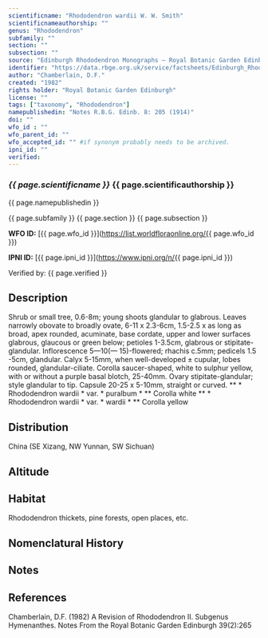 ```yaml
---
scientificname: "Rhododendron wardii W. W. Smith"
scientificnameauthorship: ""
genus: "Rhododendron"
subfamily: ""
section: ""
subsection: ""
source: "Edinburgh Rhododendron Monographs – Royal Botanic Garden Edinburgh"
identifier: "https://data.rbge.org.uk/service/factsheets/Edinburgh_Rhododendron_Monographs.xhtml"
author: "Chamberlain, D.F."
created: "1982"
rights holder: "Royal Botanic Garden Edinburgh"
license: ""
tags: ["taxonomy", "Rhododendron"]
namepublishedin: "Notes R.B.G. Edinb. 8: 205 (1914)"
doi: ""
wfo_id : ""
wfo_parent_id: ""
wfo_accepted_id: "" #if synonym probably needs to be archived.                      
ipni_id: ""
verified:
---
```

### _{{ page.scientificname }}_ {{ page.scientificauthorship }}
 {{ page.namepublishedin }}

{{ page.subfamily }} {{ page.section }} {{ page.subsection }}

**WFO ID:** [{{ page.wfo_id }}](https://list.worldfloraonline.org/{{ page.wfo_id }})

**IPNI ID:** [{{ page.ipni_id }}](https://www.ipni.org/n/{{ page.ipni_id }})

Verified by: {{ page.verified }}



## Description
Shrub or small tree, 0.6-8m; young shoots glandular to glabrous. Leaves narrowly obovate to broadly ovate, 6-11 x 2.3-6cm, 1.5-2.5 x as long as broad, apex rounded, acuminate, base cordate, upper and lower surfaces glabrous, glaucous or green below; petioles 1-3.5cm, glabrous or stipitate-glandular. Inflorescence 5—10(— 15)-flowered; rhachis c.5mm; pedicels 1.5 -5cm, glandular. Calyx 5-15mm, when well-developed ± cupular, lobes rounded, glandular-ciliate. Corolla saucer-shaped, white to sulphur yellow, with or without a purple basal blotch, 25-40mm. Ovary stipitate-glandular; style glandular to tip. Capsule 20-25 x 5-10mm, straight or curved. ** * Rhododendron wardii * var. * puralbum * ** Corolla white ** * Rhododendron wardii * var. * wardii * ** Corolla yellow

## Distribution
China (SE Xizang, NW Yunnan, SW Sichuan)

## Altitude


## Habitat
Rhododendron thickets, pine forests, open places, etc.

## Nomenclatural History

                       
## Notes


## References

Chamberlain, D.F. (1982) A Revision of Rhododendron II. Subgenus Hymenanthes. Notes From the Royal Botanic Garden Edinburgh 39(2):265
